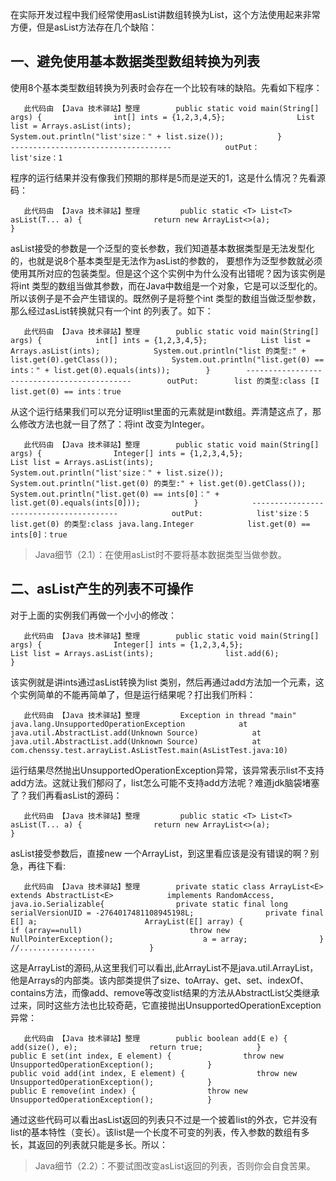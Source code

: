 在实际开发过程中我们经常使用asList讲数组转换为List，这个方法使用起来非常方便，但是asList方法存在几个缺陷：

## 一、避免使用基本数据类型数组转换为列表

使用8个基本类型数组转换为列表时会存在一个比较有味的缺陷。先看如下程序：

```
   此代码由 【Java 技术驿站】整理        public static void main(String[] args) {                int[] ints = {1,2,3,4,5};                List list = Arrays.asList(ints);                System.out.println("list'size：" + list.size());            }            ------------------------------------            outPut：            list'size：1            
```

程序的运行结果并没有像我们预期的那样是5而是逆天的1，这是什么情况？先看源码：

```
   此代码由 【Java 技术驿站】整理         public static <T> List<T> asList(T... a) {                return new ArrayList<>(a);            }            
```

asList接受的参数是一个泛型的变长参数，我们知道基本数据类型是无法发型化的，也就是说8个基本类型是无法作为asList的参数的， 要想作为泛型参数就必须使用其所对应的包装类型。但是这个这个实例中为什么没有出错呢？因为该实例是将int 类型的数组当做其参数，而在Java中数组是一个对象，它是可以泛型化的。所以该例子是不会产生错误的。既然例子是将整个int 类型的数组当做泛型参数，那么经过asList转换就只有一个int 的列表了。如下：

```
   此代码由 【Java 技术驿站】整理        public static void main(String[] args) {            int[] ints = {1,2,3,4,5};            List list = Arrays.asList(ints);            System.out.println("list 的类型:" + list.get(0).getClass());            System.out.println("list.get(0) == ints：" + list.get(0).equals(ints));        }        --------------------------------------------        outPut:        list 的类型:class [I        list.get(0) == ints：true            
```

从这个运行结果我们可以充分证明list里面的元素就是int数组。弄清楚这点了，那么修改方法也就一目了然了：将int 改变为Integer。

```
   此代码由 【Java 技术驿站】整理        public static void main(String[] args) {                Integer[] ints = {1,2,3,4,5};                List list = Arrays.asList(ints);                System.out.println("list'size：" + list.size());                System.out.println("list.get(0) 的类型:" + list.get(0).getClass());                System.out.println("list.get(0) == ints[0]：" + list.get(0).equals(ints[0]));            }            ----------------------------------------            outPut:            list'size：5            list.get(0) 的类型:class java.lang.Integer            list.get(0) == ints[0]：true            
```

> Java细节（2.1）：在使用asList时不要将基本数据类型当做参数。

## 二、asList产生的列表不可操作

对于上面的实例我们再做一个小小的修改：

```
   此代码由 【Java 技术驿站】整理        public static void main(String[] args) {                Integer[] ints = {1,2,3,4,5};                List list = Arrays.asList(ints);                list.add(6);            }            
```

该实例就是讲ints通过asList转换为list 类别，然后再通过add方法加一个元素，这个实例简单的不能再简单了，但是运行结果呢？打出我们所料：

```
   此代码由 【Java 技术驿站】整理         Exception in thread "main" java.lang.UnsupportedOperationException            at java.util.AbstractList.add(Unknown Source)            at java.util.AbstractList.add(Unknown Source)            at com.chenssy.test.arrayList.AsListTest.main(AsListTest.java:10)            
```

运行结果尽然抛出UnsupportedOperationException异常，该异常表示list不支持add方法。这就让我们郁闷了，list怎么可能不支持add方法呢？难道jdk脑袋堵塞了？我们再看asList的源码：

```
   此代码由 【Java 技术驿站】整理         public static <T> List<T> asList(T... a) {                return new ArrayList<>(a);            }            
```

asList接受参数后，直接new 一个ArrayList，到这里看应该是没有错误的啊？别急，再往下看:

```
   此代码由 【Java 技术驿站】整理        private static class ArrayList<E> extends AbstractList<E>            implements RandomAccess, java.io.Serializable{                private static final long serialVersionUID = -2764017481108945198L;                private final E[] a;                        ArrayList(E[] array) {                    if (array==null)                        throw new NullPointerException();                    a = array;                }                //.................            }            
```

这是ArrayList的源码,从这里我们可以看出,此ArrayList不是java.util.ArrayList，他是Arrays的内部类。该内部类提供了size、toArray、get、set、indexOf、contains方法，而像add、remove等改变list结果的方法从AbstractList父类继承过来，同时这些方法也比较奇葩，它直接抛出UnsupportedOperationException异常：

```
   此代码由 【Java 技术驿站】整理        public boolean add(E e) {                add(size(), e);                return true;            }                    public E set(int index, E element) {                throw new UnsupportedOperationException();            }                    public void add(int index, E element) {                throw new UnsupportedOperationException();            }                    public E remove(int index) {                throw new UnsupportedOperationException();            }            
```

通过这些代码可以看出asList返回的列表只不过是一个披着list的外衣，它并没有list的基本特性（变长）。该list是一个长度不可变的列表，传入参数的数组有多长，其返回的列表就只能是多长。所以：

> Java细节（2.2）：不要试图改变asList返回的列表，否则你会自食苦果。
